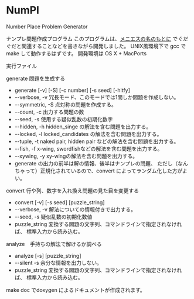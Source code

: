 NumPl
=====
Number Place Problem Generator

ナンプレ問題作成プログラム
このプログラムは、<a href="http://manieth.hatenablog.com/">メニエスの名のもとに</a>
でぐだぐだと関連することなどを書きながら開発しました。
UNIX風環境下で gcc で make して動作するはずです。
開発環境は OS X + MacPorts

実行ファイル

generate 問題を生成する

* generate [-v] [-S] [-c number] [-s seed] [-hltfy]
 *	--verbose, -v 冗長モード、このモードでは1問しか問題を作成しない。
 *	--symmetric, -S 点対称の問題を作成する。
 *	--count, -c 出力する問題の数
 *	--seed, -s 使用する疑似乱数の初期化数字
 *	--hidden, -h hidden_singe の解法を含む問題を出力する。
 *	--locked, -l locked_candidates の解法を含む問題を出力する。
 *	--tuple, -t naked pair, hidden pair などの解法を含む問題を出力する。
 * 	--fish, -f x-wing, swordfishなどの解法を含む問題を出力する。
 *	--xywing, -y xy-wingの解法を含む問題を出力する。
* generate の出力の前半は解の情報、後半はナンプレの問題、
ただし（なんちゃって）正規化されているので、convert によってランダム化した方がよい。

convert 行や列、数字を入れ換え問題の見た目を変更する

* convert [-v] [-s seed] [puzzle_string]
 *	--verbose, -v 解法についての情報付きで出力する。
 *	--seed, -s 疑似乱数の初期化数値
 *	puzzle_string 変換する問題の文字列、コマンドラインで指定されなければ、
	標準入力から読み込む。

analyze　手持ちの解法で解けるか調べる

* analyze [-s] [puzzle_string]
 *	--silent -s 余分な情報を出力しない。
 *	puzzle_string 変換する問題の文字列、コマンドラインで指定されなければ、
	標準入力から読み込む。

make doc でdoxygen によるドキュメントが作成されます。
